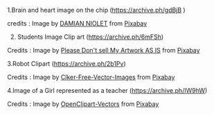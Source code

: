 1.Brain and heart image on the chip (https://archive.ph/gdBjB )

credits : Image by <a href="https://pixabay.com/users/damianniolet-7379422/?utm_source=link-attribution&amp;utm_medium=referral&amp;utm_campaign=image&amp;utm_content=3017071">DAMIAN NIOLET</a> from <a href="https://pixabay.com/?utm_source=link-attribution&amp;utm_medium=referral&amp;utm_campaign=image&amp;utm_content=3017071">Pixabay</a>

2. Students Image Clip art (https://archive.ph/6mFSh)

Credits : Image by <a href="https://pixabay.com/users/7089643-7089643/?utm_source=link-attribution&amp;utm_medium=referral&amp;utm_campaign=image&amp;utm_content=4321808">Please Don't sell My Artwork AS IS</a> from <a href="https://pixabay.com/?utm_source=link-attribution&amp;utm_medium=referral&amp;utm_campaign=image&amp;utm_content=4321808">Pixabay</a>

3.Robot Clipart (https://archive.ph/2b1Pv)

Credits : Image by <a href="https://pixabay.com/users/clker-free-vector-images-3736/?utm_source=link-attribution&amp;utm_medium=referral&amp;utm_campaign=image&amp;utm_content=312566">Clker-Free-Vector-Images</a> from <a href="https://pixabay.com/?utm_source=link-attribution&amp;utm_medium=referral&amp;utm_campaign=image&amp;utm_content=312566">Pixabay</a>

4.Image of a Girl represented as a teacher (https://archive.ph/IW9hW)

Credits : Image by <a href="https://pixabay.com/users/openclipart-vectors-30363/?utm_source=link-attribution&amp;utm_medium=referral&amp;utm_campaign=image&amp;utm_content=152497">OpenClipart-Vectors</a> from <a href="https://pixabay.com/?utm_source=link-attribution&amp;utm_medium=referral&amp;utm_campaign=image&amp;utm_content=152497">Pixabay</a>
